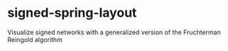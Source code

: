 # signed-spring-layout
Visualize signed networks with a generalized version of the Fruchterman Reingold algorithm
